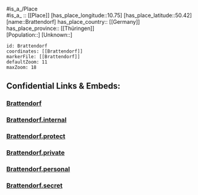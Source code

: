 ﻿---
location: [50.42,10.75] 
mapzoom: [7,12] 
mapmarker: city 
type: City
tags:
- geo/City


SpocWebEntityId: 29320
isDeleted: false
confidential: public

---
#is_a_/Place  
#is_a_ :: [[Place]] 
[has_place_longitude::10.75] 
[has_place_latitude::50.42] 
[name::Brattendorf] 
has_place_country:: [[Germany]]  
has_place_province:: [[Thüringen]]  
[Population::] 
[Unknown::] 


```leaflet
id: Brattendorf
coordinates: [[Brattendorf]] 
markerFile: [[Brattendorf]] 
defaultZoom: 11 
maxZoom: 18
```


## Confidential Links & Embeds: 

### [Brattendorf](/_public/Earth/Continent/Europe/Europe~Central/Germany/Germany~East/Thüringen/counties~TH/Hildburghausen/cities~Hildburghausen/Hildburghausen-city/City/Brattendorf.md) 

### [Brattendorf.internal](/_internal/Earth/Continent/Europe/Europe~Central/Germany/Germany~East/Thüringen/counties~TH/Hildburghausen/cities~Hildburghausen/Hildburghausen-city/City/Brattendorf.internal.md) 

### [Brattendorf.protect](/_protect/Earth/Continent/Europe/Europe~Central/Germany/Germany~East/Thüringen/counties~TH/Hildburghausen/cities~Hildburghausen/Hildburghausen-city/City/Brattendorf.protect.md) 

### [Brattendorf.private](/_private/Earth/Continent/Europe/Europe~Central/Germany/Germany~East/Thüringen/counties~TH/Hildburghausen/cities~Hildburghausen/Hildburghausen-city/City/Brattendorf.private.md) 

### [Brattendorf.personal](/_personal/Earth/Continent/Europe/Europe~Central/Germany/Germany~East/Thüringen/counties~TH/Hildburghausen/cities~Hildburghausen/Hildburghausen-city/City/Brattendorf.personal.md) 

### [Brattendorf.secret](/_secret/Earth/Continent/Europe/Europe~Central/Germany/Germany~East/Thüringen/counties~TH/Hildburghausen/cities~Hildburghausen/Hildburghausen-city/City/Brattendorf.secret.md) 

